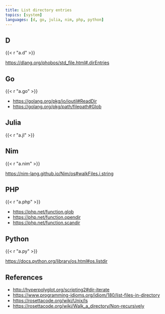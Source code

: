```yaml
---
title: List directory entries
topics: [system]
languages: [d, go, julia, nim, php, python]
---
```


## D

{{< r "a.d" >}}

<https://dlang.org/phobos/std_file.html#.dirEntries>

## Go

{{< r "a.go" >}}

- <https://golang.org/pkg/io/ioutil#ReadDir>
- <https://golang.org/pkg/path/filepath#Glob>

## Julia

{{< r "a.jl" >}}

## Nim

{{< r "a.nim" >}}

<https://nim-lang.github.io/Nim/os#walkFiles.i,string>

## PHP

{{< r "a.php" >}}

- <https://php.net/function.glob>
- <https://php.net/function.opendir>
- <https://php.net/function.scandir>

## Python

{{< r "a.py" >}}

<https://docs.python.org/library/os.html#os.listdir>

## References

- <http://hyperpolyglot.org/scripting2#dir-iterate>
- <https://www.programming-idioms.org/idiom/180/list-files-in-directory>
- <https://rosettacode.org/wiki/Unix/ls>
- <https://rosettacode.org/wiki/Walk_a_directory/Non-recursively>
